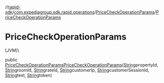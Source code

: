 //[rapid-sdk](../../../index.md)/[com.expediagroup.sdk.rapid.operations](../index.md)/[PriceCheckOperationParams](index.md)/[PriceCheckOperationParams](-price-check-operation-params.md)

# PriceCheckOperationParams

[JVM]\

public [PriceCheckOperationParams](index.md)[PriceCheckOperationParams](-price-check-operation-params.md)([String](https://docs.oracle.com/javase/8/docs/api/java/lang/String.html)propertyId, [String](https://docs.oracle.com/javase/8/docs/api/java/lang/String.html)roomId, [String](https://docs.oracle.com/javase/8/docs/api/java/lang/String.html)rateId, [String](https://docs.oracle.com/javase/8/docs/api/java/lang/String.html)customerIp, [String](https://docs.oracle.com/javase/8/docs/api/java/lang/String.html)customerSessionId, [String](https://docs.oracle.com/javase/8/docs/api/java/lang/String.html)test, [String](https://docs.oracle.com/javase/8/docs/api/java/lang/String.html)token)
